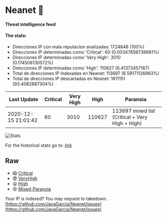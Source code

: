 # Neanet :hocho:
#### Threat intelligence feed
#### The stats:

- Direcciones IP con mala reputacion analizadas: 1724848 (100%)
- Direcciones IP determinadas como 'Critical':  60 (0.00347856738681%)
- Direcciones IP determinadas como 'Very High':  3010 (0.174508130572%)
- Direcciones IP determinadas como 'High':  110627 (6.41372457167)
- Total de direcciones IP indexadas en Neanet:  113697 (6.59171126963%)
- Total de direcciones IP descartadas en Neanet:  1611151 (93.4082887304%)

| Last Update | Critical | Very High | High | Paranoia |
| --- | --- | --- | --- | --- |
| 2020-12-15 21:01:42 | 60 | 3010 | 110627 | 113697 mixed list (Critical + Very High + High)|

![Stats](https://docs.google.com/spreadsheets/d/e/2PACX-1vSnaNMIXVabIpDJjufMlzH7poXnshF3mgd8Is1g9ytUEzVsP5my4Trn8f-xkoLLQ38xpL3HtmUexLo6/pubchart?oid=501124687&format=image)

For the historical stats go to: [link](/stats.csv)
## Raw
- :scream: [Critical](https://raw.githubusercontent.com/JavaGarcia/Neanet/master/blacklists/neanet_critical.txt)
- :fearful: [VeryHigh](https://raw.githubusercontent.com/JavaGarcia/Neanet/master/blacklists/neanet_veryHigh.txtt)
- :frowning: [High](https://raw.githubusercontent.com/JavaGarcia/Neanet/master/blacklists/neanet_high.txt)
- :dizzy_face: [Mixed-Paranoia](https://raw.githubusercontent.com/JavaGarcia/Neanet/master/blacklists/neanet_all.txt)


Your IP is indexed? You may request to takedown. [https://github.com/JavaGarcia/Neanet/issues](https://github.com/JavaGarcia/Neanet/issues)



















































































































































































































































































































































































































































































































































































































































































































































































































































































































































































































































































































































































































































































































































































































































































































































































































































































































































































































































































































































































































































































































































































































































































































































































































































































































































































































































































































































































































































































































